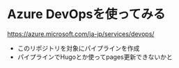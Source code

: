 # Azure DevOpsを使ってみる

https://azure.microsoft.com/ja-jp/services/devops/

* このリポジトリを対象にパイプラインを作成
* パイプラインでHugoとか使ってpages更新できないかと
